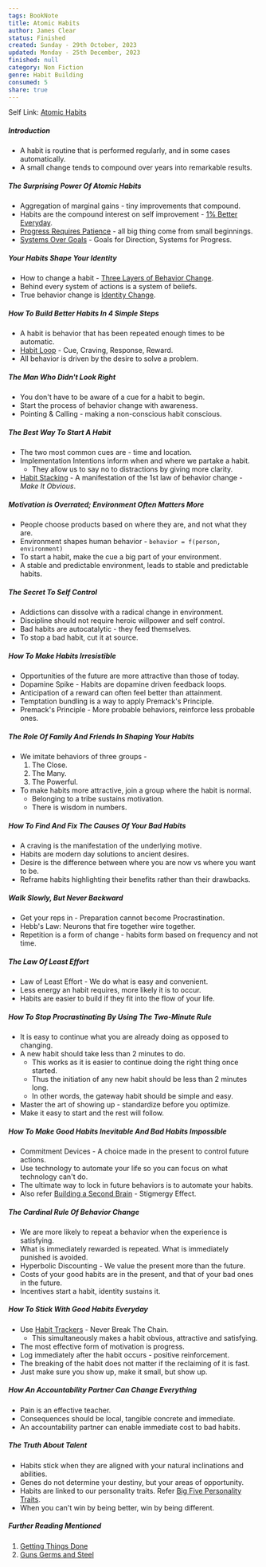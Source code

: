 ```yaml
---
tags: BookNote
title: Atomic Habits
author: James Clear
status: Finished
created: Sunday - 29th October, 2023
updated: Monday - 25th December, 2023
finished: null
category: Non Fiction
genre: Habit Building
consumed: 5
share: true
---
```


Self Link: [Atomic Habits](Atomic%20Habits.md)

##### Introduction

* A habit is routine that is performed regularly, and in some cases automatically.
* A small change tends to compound over years into remarkable results.

##### The Surprising Power Of Atomic Habits

* Aggregation of marginal gains - tiny improvements that compound.
* Habits are the compound interest on self improvement - [1% Better Everyday](./1%25%20Better%20Everyday.md).
* [Progress Requires Patience](./Progress%20Requires%20Patience.md) - all big thing come from small beginnings.
* [Systems Over Goals](./Systems%20Over%20Goals.md) - Goals for Direction, Systems for Progress.

##### Your Habits Shape Your Identity

* How to change a habit - [Three Layers of Behavior Change](./Three%20Layers%20of%20Behavior%20Change.md).
* Behind every system of actions is a system of beliefs.
* True behavior change is [Identity Change](./Identity%20Change.md).

##### How To Build Better Habits In 4 Simple Steps

* A habit is behavior that has been repeated enough times to be automatic.
* [Habit Loop](./Habit%20Loop.md) - Cue, Craving, Response, Reward.
* All behavior is driven by the desire to solve a problem.

##### The Man Who Didn't Look Right

* You don't have to be aware of a cue for a habit to begin.
* Start the process of behavior change with awareness.
* Pointing & Calling - making a non-conscious habit conscious.

##### The Best Way To Start A Habit

* The two most common cues are - time and location.
* Implementation Intentions inform when and where we partake a habit.
  * They allow us to say no to distractions by giving more clarity.
* [Habit Stacking](./Habit%20Stacking.md) - A manifestation of the 1st law of behavior change - *Make It Obvious*.

##### Motivation is Overrated; Environment Often Matters More

* People choose products based on where they are, and not what they are.
* Environment shapes human behavior - `behavior = f(person, environment)`
* To start a habit, make the cue a big part of your environment.
* A stable and predictable environment, leads to stable and predictable habits.

##### The Secret To Self Control

* Addictions can dissolve with a radical change in environment.
* Discipline should not require heroic willpower and self control.
* Bad habits are autocatalytic - they feed themselves.
* To stop a bad habit, cut it at source.

##### How To Make Habits Irresistible

* Opportunities of the future are more attractive than those of today.
* Dopamine Spike - Habits are dopamine driven feedback loops.
* Anticipation of a reward can often feel better than attainment.
* Temptation bundling is a way to apply Premack's Principle.
* Premack's Principle - More probable behaviors, reinforce less probable ones.

##### The Role Of Family And Friends In Shaping Your Habits

* We imitate behaviors of three groups - 
  1. The Close.
  1. The Many.
  1. The Powerful.
* To make habits more attractive, join a group where the habit is normal.
  * Belonging to a tribe sustains motivation.
  * There is wisdom in numbers.

##### How To Find And Fix The Causes Of Your Bad Habits

* A craving is the manifestation of the underlying motive.
* Habits are modern day solutions to ancient desires.
* Desire is the difference between where you are now vs where you want to be.
* Reframe habits highlighting their benefits rather than their drawbacks.

##### Walk Slowly, But Never Backward

* Get your reps in - Preparation cannot become Procrastination.
* Hebb's Law: Neurons that fire together wire together.
* Repetition is a form of change - habits form based on frequency and not time.

##### The Law Of Least Effort

* Law of Least Effort - We do what is easy and convenient.
* Less energy an habit requires, more likely it is to occur.
* Habits are easier to build if they fit into the flow of your life.

##### How To Stop Procrastinating By Using The Two-Minute Rule

* It is easy to continue what you are already doing as opposed to changing.
* A new habit should take less than 2 minutes to do.
  * This works as it is easier to continue doing the right thing once started.
  * Thus the initiation of any new habit should be less than 2 minutes long.
  * In other words, the gateway habit should be simple and easy.
* Master the art of showing up - standardize before you optimize.
* Make it easy to start and the rest will follow.

##### How To Make Good Habits Inevitable And Bad Habits Impossible

* Commitment Devices - A choice made in the present to control future actions.
* Use technology to automate your life so you can focus on what technology can't do.
* The ultimate way to lock in future behaviors is to automate your habits.
* Also refer [Building a Second Brain](./Building%20a%20Second%20Brain.md#^Chapter6) - Stigmergy Effect.

##### The Cardinal Rule Of Behavior Change

* We are more likely to repeat a behavior when the experience is satisfying.
* What is immediately rewarded is repeated. What is immediately punished is avoided.
* Hyperbolic Discounting - We value the present more than the future.
* Costs of your good habits are in the present, and that of your bad ones in the future.
* Incentives start a habit, identity sustains it.

##### How To Stick With Good Habits Everyday

* Use [Habit Trackers](Habit%20Trackers.md) - Never Break The Chain.
  * This simultaneously makes a habit obvious, attractive and satisfying.
* The most effective form of motivation is progress.
* Log immediately after the habit occurs - positive reinforcement.
* The breaking of the habit does not matter if the reclaiming of it is fast.
* Just make sure you show up, make it small, but show up.

##### How An Accountability Partner Can Change Everything

* Pain is an effective teacher.
* Consequences should be local, tangible concrete and immediate.
* An accountability partner can enable immediate cost to bad habits.

##### The Truth About Talent

* Habits stick when they are aligned with your natural inclinations and abilities.
* Genes do not determine your destiny, but your areas of opportunity.
* Habits are linked to our personality traits. Refer [Big Five Personality Traits](./Big%20Five%20Personality%20Traits.md).
* When you can't win by being better, win by being different.

##### Further Reading Mentioned

1. [Getting Things Done](./Getting%20Things%20Done.md)
1. [Guns Germs and Steel](Guns%20Germs%20and%20Steel.md)

